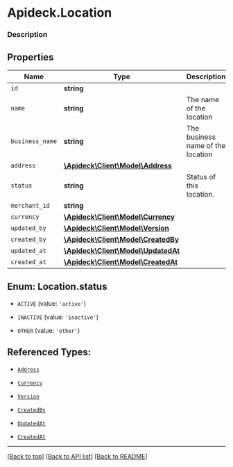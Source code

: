 # Apideck.Location

### Description

## Properties
Name | Type | Description | Notes
------------ | ------------- | ------------- | -------------
`id` | **string** |  | [optional] 
`name` | **string** | The name of the location | [optional] 
`business_name` | **string** | The business name of the location | [optional] 
`address` | [**\Apideck\Client\Model\Address**](Address.md) |  | [optional] 
`status` | **string** | Status of this location. | [optional] 
`merchant_id` | **string** |  | [optional] 
`currency` | [**\Apideck\Client\Model\Currency**](Currency.md) |  | [optional] 
`updated_by` | [**\Apideck\Client\Model\Version**](Version.md) |  | [optional] 
`created_by` | [**\Apideck\Client\Model\CreatedBy**](CreatedBy.md) |  | [optional] 
`updated_at` | [**\Apideck\Client\Model\UpdatedAt**](UpdatedAt.md) |  | [optional] 
`created_at` | [**\Apideck\Client\Model\CreatedAt**](CreatedAt.md) |  | [optional] 





<a name="STATUS"></a>
## Enum: Location.status


* `ACTIVE` (value: `'active'`)

* `INACTIVE` (value: `'inactive'`)

* `OTHER` (value: `'other'`)




## Referenced Types:



* [`Address`](Address.md)


* [`Currency`](Currency.md)
* [`Version`](Version.md)
* [`CreatedBy`](CreatedBy.md)
* [`UpdatedAt`](UpdatedAt.md)
* [`CreatedAt`](CreatedAt.md)

---

[[Back to top]](#) [[Back to API list]](../../../../README.md#documentation-for-api-endpoints) [[Back to README]](../../../../README.md)



